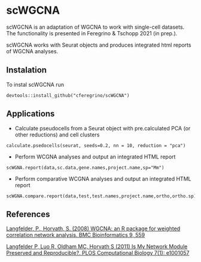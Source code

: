 # scWGCNA
scWGCNA is an adaptation of WGCNA to work with single-cell datasets.
The functionality is presented in Feregrino & Tschopp 2021 (in prep.).

scWGCNA works with Seurat objects and produces integrated html reports of WGCNA analyses.

## Instalation

To instal scWGCNA run
```
devtools::install_github("cferegrino/scWGCNA")
```

## Applications
* Calculate pseudocells from a Seurat object with pre.calculated PCA (or other reductions) and cell clusters
```
calculate.psedocells(seurat, seeds=0.2, nn = 10, reduction = "pca")
```
* Perform WCGNA analyses and output an integrated HTML report
```
scWGNA.report(data,sc.data,gene.names,project.name,sp="Mm")
```
* Perform comparative WCGNA analyses and output an integrated HTML report
```
scWGNA.compare.report(data,test,test.names,project.name,ortho,ortho.sp)
```
## References

<a href="https://bmcbioinformatics.biomedcentral.com/articles/10.1186/1471-2105-9-559" target="_blank">Langfelder, P., Horvath, S. (2008) WGCNA: an R package for weighted correlation network analysis. BMC Bioinformatics 9, 559</a>

<a href="https://journals.plos.org/ploscompbiol/article?id=10.1371/journal.pcbi.1001057" target="_blank">Langfelder P, Luo R, Oldham MC, Horvath S (2011) Is My Network Module Preserved and Reproducible?. PLOS Computational Biology 7(1): e1001057</a>

